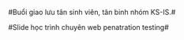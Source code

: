 #Buổi giao lưu tân sinh viên, tân binh nhóm KS-IS.#

#Slide học trình chuyên web penatration testing#